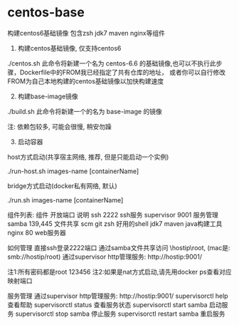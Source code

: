 # centos-base
构建centos6基础镜像
包含zsh jdk7 maven nginx等组件

1. 构建centos基础镜像, 仅支持centos6

./centos.sh
此命令将新建一个名为 centos-6.6 的基础镜像,也可以不执行此步骤，Dockerfile中的FROM我已经指定了共有仓库的地址，
或者你可以自行修改FROM为自己本地构建的centos基础镜像以加快构建速度


2. 构建base-image镜像

./build.sh
此命令将新建一个的名为 base-image 的镜像

注: 依赖包较多, 可能会很慢, 稍安勿躁

3. 启动容器

host方式启动(共享宿主网络, 推荐, 但是只能启动一个实例)

./run-host.sh images-name [containerName]

bridge方式启动(docker私有网络, 默认)

./run.sh images-name [containerName]


组件列表:
组件        开放端口 	说明
ssh 	    2222 	ssh服务
supervisor  9001 	服务管理
samba 	    139,445 	文件共享
scm 	    git
zsh 	                好用的shell
jdk7 
maven 	                java构建工具
nginx 	    80 	        web服务器


如何管理
直接ssh登录2222端口
通过samba文件共享访问 \\hostip\root, (mac是: smb://hostip/root)
通过supervisor http管理服务: http://hostip:9001/

注1:所有密码都是root 123456
注2:如果是nat方式启动,请先用docker ps查看对应映射端口

服务管理
通过supervisor http管理服务: http://hostip:9001/
supervisorctl help 查看帮助
supervisorctl status 查看服务状态
supervisorctl start samba 启动服务
supervisorctl stop samba 停止服务
supervisorctl restart samba 重启服务

